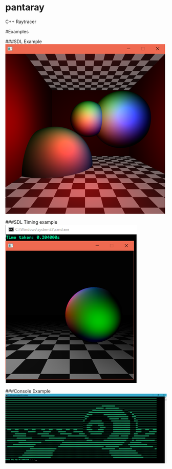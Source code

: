 # pantaray
C++ Raytracer

#Examples

###SDL Example
![sdl example](assets/sdl_example_anti_aliasing.png)

###SDL Timing example
![sdl timing exmaple](assets/sdl_example_timing.png)

###Console Example
![console example](assets/console_example.png)
